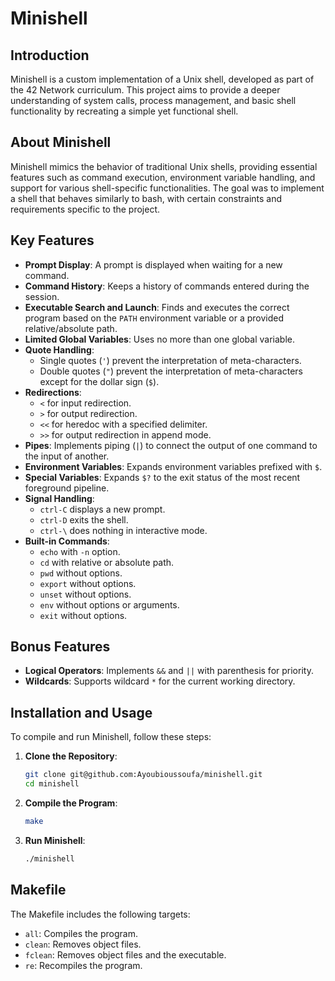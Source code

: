 # Minishell

## Introduction

Minishell is a custom implementation of a Unix shell, developed as part of the 42 Network curriculum. This project aims to provide a deeper understanding of system calls, process management, and basic shell functionality by recreating a simple yet functional shell.

## About Minishell

Minishell mimics the behavior of traditional Unix shells, providing essential features such as command execution, environment variable handling, and support for various shell-specific functionalities. The goal was to implement a shell that behaves similarly to bash, with certain constraints and requirements specific to the project.

## Key Features

- **Prompt Display**: A prompt is displayed when waiting for a new command.
- **Command History**: Keeps a history of commands entered during the session.
- **Executable Search and Launch**: Finds and executes the correct program based on the `PATH` environment variable or a provided relative/absolute path.
- **Limited Global Variables**: Uses no more than one global variable.
- **Quote Handling**:
  - Single quotes (`'`) prevent the interpretation of meta-characters.
  - Double quotes (`"`) prevent the interpretation of meta-characters except for the dollar sign (`$`).
- **Redirections**:
  - `<` for input redirection.
  - `>` for output redirection.
  - `<<` for heredoc with a specified delimiter.
  - `>>` for output redirection in append mode.
- **Pipes**: Implements piping (`|`) to connect the output of one command to the input of another.
- **Environment Variables**: Expands environment variables prefixed with `$`.
- **Special Variables**: Expands `$?` to the exit status of the most recent foreground pipeline.
- **Signal Handling**:
  - `ctrl-C` displays a new prompt.
  - `ctrl-D` exits the shell.
  - `ctrl-\` does nothing in interactive mode.
- **Built-in Commands**:
  - `echo` with `-n` option.
  - `cd` with relative or absolute path.
  - `pwd` without options.
  - `export` without options.
  - `unset` without options.
  - `env` without options or arguments.
  - `exit` without options.

## Bonus Features

- **Logical Operators**: Implements `&&` and `||` with parenthesis for priority.
- **Wildcards**: Supports wildcard `*` for the current working directory.

## Installation and Usage

To compile and run Minishell, follow these steps:

1. **Clone the Repository**:
    ```sh
    git clone git@github.com:Ayoubioussoufa/minishell.git
    cd minishell
    ```

2. **Compile the Program**:
    ```sh
    make
    ```

3. **Run Minishell**:
    ```sh
    ./minishell
    ```

## Makefile

The Makefile includes the following targets:

- `all`: Compiles the program.
- `clean`: Removes object files.
- `fclean`: Removes object files and the executable.
- `re`: Recompiles the program.

